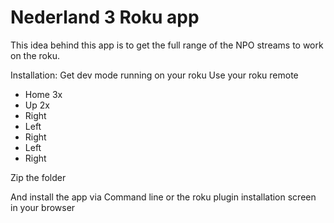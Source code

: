 # Nederland 3 Roku app

This idea behind this app is to get the full range of the NPO streams to work on the roku.

Installation:
Get dev mode running on your roku
Use your roku remote
* Home 3x
* Up 2x
* Right
* Left
* Right
* Left
* Right

Zip the folder

And install the app via Command line or the roku plugin installation screen in your browser